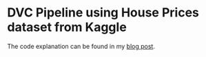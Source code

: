 # DVC Pipeline using House Prices dataset from Kaggle

The code explanation can be found in my [blog post](https://www.slchangcoding.site/posts/20240620_dvc_pipeline/).